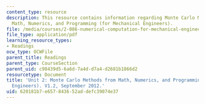 ```yaml
---
content_type: resource
description: This resource contains information regarding Monte Carlo Methods from
  Math, Numerics, and Programming (for Mechanical Engineers).
file: /media/courses/2-086-numerical-computation-for-mechanical-engineers-fall-2012/620181b7e657843652addefc39074e37_MIT2_086F12_notes_unit2.pdf
file_type: application/pdf
learning_resource_types:
- Readings
ocw_type: OCWFile
parent_title: Readings
parent_type: CourseSection
parent_uid: c98439d5-6a6d-7a4d-d7a4-d2681b1866d2
resourcetype: Document
title: 'Unit 2: Monte Carlo Methods from Math, Numerics, and Programming (for Mechanical
  Engineers). V1.2, September 2012.'
uid: 620181b7-e657-8436-52ad-defc39074e37
---
```

